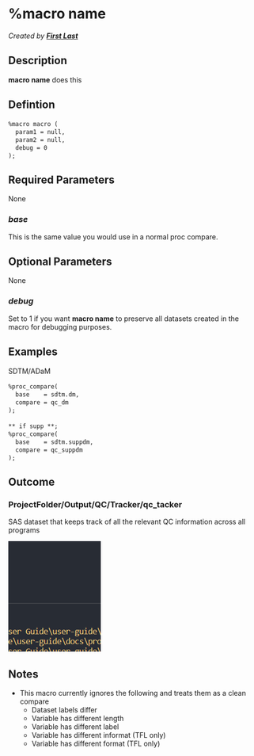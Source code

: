 # %macro name

_Created by [**First Last**](mailto:first.last@emanatebiostats.com?subject=User%20Guide:%20macro_name)_

## Description

**macro name** does this

## Defintion

```sas
%macro macro (
  param1 = null,
  param2 = null,
  debug = 0
);
```

## Required Parameters

None

### _base_

This is the same value you would use in a normal proc compare.

## Optional Parameters

None

### _debug_

Set to 1 if you want **macro name** to preserve all datasets created in the macro for debugging purposes.

## Examples

SDTM/ADaM

```sas
%proc_compare(
  base    = sdtm.dm,
  compare = qc_dm
);

** if supp **;
%proc_compare(
  base    = sdtm.suppdm,
  compare = qc_suppdm
);
```

## Outcome

### ProjectFolder/Output/QC/Tracker/qc_tacker

SAS dataset that keeps track of all the relevant QC information across all programs

![](/img/macros/test.png)

## Notes

- This macro currently ignores the following and treats them as a clean compare
  - Dataset labels differ
  - Variable has different length
  - Variable has different label
  - Variable has different informat (TFL only)
  - Variable has different format (TFL only)
